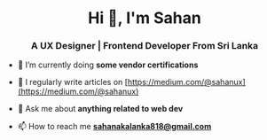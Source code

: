 <h1 align="center">Hi 👋, I'm Sahan</h1>
<h3 align="center">A UX Designer | Frontend Developer From Sri Lanka</h3>


- 🌱 I’m currently doing **some vendor certifications**

- 📝 I regularly write articles on [https://medium.com/@sahanux](https://medium.com/@sahanux)

- 💬 Ask me about **anything related to web dev**

- 📫 How to reach me **sahanakalanka818@gmail.com**


